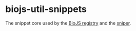 biojs-util-snippets
==================

The snippet core used by the [BioJS registry](https://github.com/biojs/registry-workmen) and the [sniper](https://github.com/biojs/biojs-sniper).
